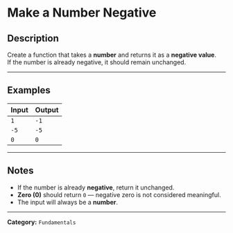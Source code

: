 # Make a Number Negative

## Description
Create a function that takes a **number** and returns it as a **negative value**.  
If the number is already negative, it should remain unchanged.

---

## Examples
| Input | Output |
|--------|---------|
| `1` | `-1` |
| `-5` | `-5` |
| `0` | `0` |

---

## Notes
- If the number is already **negative**, return it unchanged.  
- **Zero (0)** should return `0` — negative zero is not considered meaningful.  
- The input will always be a **number**.  

---

**Category:** `Fundamentals`
